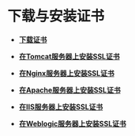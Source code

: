 # 下载与安装证书<a name="ZH-CN_TOPIC_0171809249"></a>

-   **[下载证书](下载证书.md)**  

-   **[在Tomcat服务器上安装SSL证书](在Tomcat服务器上安装SSL证书.md)**  

-   **[在Nginx服务器上安装SSL证书](在Nginx服务器上安装SSL证书.md)**  

-   **[在Apache服务器上安装SSL证书](在Apache服务器上安装SSL证书.md)**  

-   **[在IIS服务器上安装SSL证书](在IIS服务器上安装SSL证书.md)**  

-   **[在Weblogic服务器上安装SSL证书](在Weblogic服务器上安装SSL证书.md)**  


